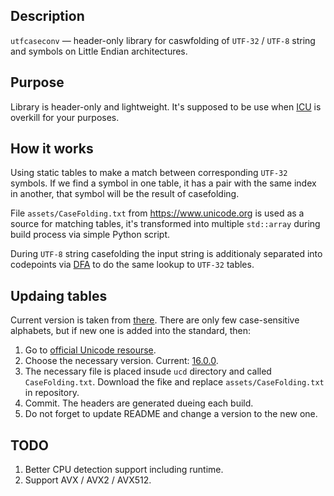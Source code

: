 ## Description
`utfcaseconv` — header-only library for caswfolding of `UTF-32` / `UTF-8` string and symbols  on Little Endian architectures.

## Purpose
Library is header-only and lightweight. It's supposed to be use when [ICU](https://icu.unicode.org) is overkill for your purposes.

## How it works
Using static tables to make a match between corresponding `UTF-32` symbols. If we find a symbol in one table, it has a pair with the same index in another, that symbol will be the result of casefolding.

File `assets/CaseFolding.txt` from https://www.unicode.org is used as a source for matching tables, it's transformed into multiple `std::array` during build process via simple Python script.

During `UTF-8` string casefolding the input string is additionaly separated into codepoints via [DFA](https://en.wikipedia.org/wiki/Deterministic_finite_automaton) to do the same lookup to `UTF-32` tables.

## Updaing tables
Current version is taken from [there](https://www.unicode.org/Public/16.0.0/ucd/CaseFolding.txt). There are only few case-sensitive alphabets, but if new one is added into the standard, then:

1. Go to [official Unicode resourse](https://www.unicode.org/Public).
2. Choose the necessary version. Current: [16.0.0](https://www.unicode.org/Public/16.0.0).
3. The necessary file is placed insude `ucd` directory and called `CaseFolding.txt`. Download the fike and replace `assets/CaseFolding.txt` in repository.
4. Commit. The headers are generated dueing each build.
5. Do not forget to update README and change a version to the new one.

## TODO
1. Better CPU detection support including runtime.
2. Support AVX / AVX2 / AVX512.

